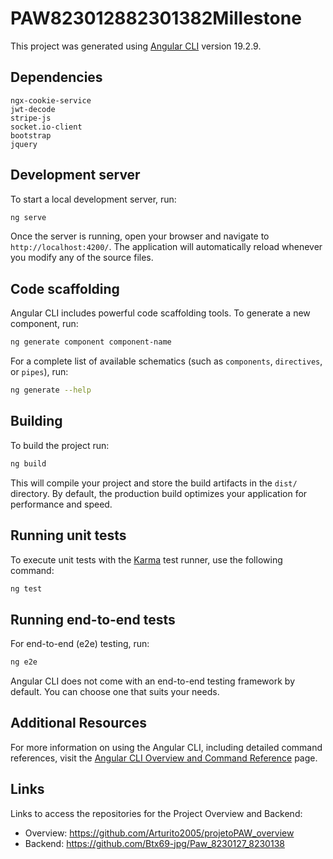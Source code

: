 # PAW823012882301382Millestone

This project was generated using [Angular CLI](https://github.com/angular/angular-cli) version 19.2.9.

## Dependencies
    ngx-cookie-service 
    jwt-decode 
    stripe-js 
    socket.io-client 
    bootstrap 
    jquery


## Development server

To start a local development server, run:

```bash
ng serve
```

Once the server is running, open your browser and navigate to `http://localhost:4200/`. The application will automatically reload whenever you modify any of the source files.

## Code scaffolding

Angular CLI includes powerful code scaffolding tools. To generate a new component, run:

```bash
ng generate component component-name
```

For a complete list of available schematics (such as `components`, `directives`, or `pipes`), run:

```bash
ng generate --help
```

## Building

To build the project run:

```bash
ng build
```

This will compile your project and store the build artifacts in the `dist/` directory. By default, the production build optimizes your application for performance and speed.

## Running unit tests

To execute unit tests with the [Karma](https://karma-runner.github.io) test runner, use the following command:

```bash
ng test
```

## Running end-to-end tests

For end-to-end (e2e) testing, run:

```bash
ng e2e
```

Angular CLI does not come with an end-to-end testing framework by default. You can choose one that suits your needs.

## Additional Resources

For more information on using the Angular CLI, including detailed command references, visit the [Angular CLI Overview and Command Reference](https://angular.dev/tools/cli) page.

## Links
Links to access the repositories for the Project Overview and Backend:
- Overview: https://github.com/Arturito2005/projetoPAW_overview
- Backend: https://github.com/Btx69-jpg/Paw_8230127_8230138

